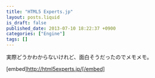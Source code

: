 ```yaml
---
title: "HTML5 Experts.jp"
layout: posts.liquid
is_draft: false
published_date: 2013-07-10 18:22:37 +0900
categories: ["Engine"]
tags: []
---
```


実際どうかわからないけれど、面白そうだったのでメモメモ。

[embed]http://html5experts.jp/[/embed]


